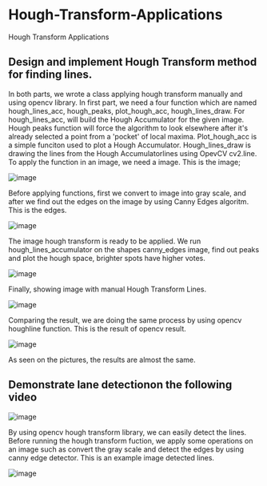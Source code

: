 # Hough-Transform-Applications
Hough Transform Applications

## Design and implement Hough Transform method for finding lines.
In both parts, we wrote a class applying hough transform manually and using opencv library. In first part, we need a four function which are named hough_lines_acc, hough_peaks, plot_hough_acc, hough_lines_draw. For hough_lines_acc, will build the Hough Accumulator for the given image. Hough peaks function will force the algorithm to look elsewhere after it's already selected a point from a 'pocket' of local maxima. Plot_hough_acc is a simple funciton used to plot a Hough Accumulator. Hough_lines_draw is drawing the lines from the Hough Accumulatorlines using OpevCV cv2.line.
To apply the function in an image, we need a image. This is the image;

![image](https://github.com/onlinEngineer/Hough-Transform-Applications/assets/70773825/d23348a0-d85d-48d8-90f9-e4d7c6eb19c2)

Before applying functions, first we convert to image into gray scale, and after we find out the edges on the image by using Canny Edges algoritm. This is the edges.

![image](https://github.com/onlinEngineer/Hough-Transform-Applications/assets/70773825/ee6869b8-468a-421b-b9b9-48be908ff2d6)

The image hough transform is ready to be applied. We run hough_lines_accumulator on the shapes canny_edges image, find out peaks and plot the hough space, brighter spots have higher votes.

![image](https://github.com/onlinEngineer/Hough-Transform-Applications/assets/70773825/da420d92-60fa-4780-b58d-8d0d8dbba690)

Finally, showing image with manual Hough Transform Lines.

![image](https://github.com/onlinEngineer/Hough-Transform-Applications/assets/70773825/5518884d-3732-406c-a24f-21a0df33b479)

Comparing the result, we are doing the same process by using opencv houghline function. This is the result of opencv result.

![image](https://github.com/onlinEngineer/Hough-Transform-Applications/assets/70773825/89a5c6bb-761d-4952-afcd-eca46f8c915c)

As seen on the pictures, the results are almost the same.

## Demonstrate lane detectionon the following video

![image](https://github.com/onlinEngineer/Hough-Transform-Applications/assets/70773825/c50c3c0e-fc43-4a2b-ad6b-5188a2b3d6b7)

By using opencv hough transform library, we can easily detect the lines. Before running the hough transform fuction, we apply some operations on an image such as convert the gray scale and detect the edges by using canny edge detector. This is an example image detected lines.

![image](https://github.com/onlinEngineer/Hough-Transform-Applications/assets/70773825/c11c11f0-7a70-433e-9ba4-23a4b7d42fb2)
